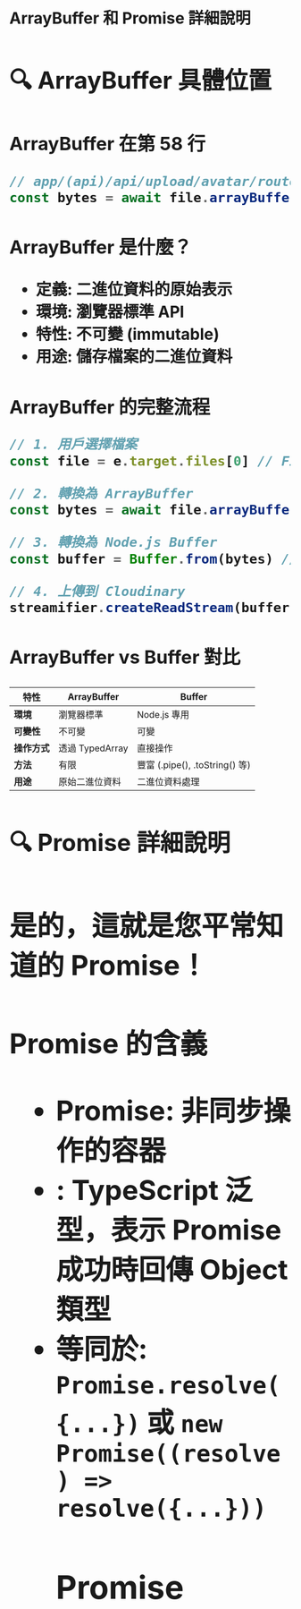# ArrayBuffer 和 Promise<Object> 詳細說明

## 🔍 ArrayBuffer 具體位置

### **ArrayBuffer 在第 58 行**
```javascript
// app/(api)/api/upload/avatar/route.js 第 58 行
const bytes = await file.arrayBuffer() // ← ArrayBuffer 在這裡
```

### **ArrayBuffer 是什麼？**
- **定義**: 二進位資料的原始表示
- **環境**: 瀏覽器標準 API
- **特性**: 不可變 (immutable)
- **用途**: 儲存檔案的二進位資料

### **ArrayBuffer 的完整流程**
```javascript
// 1. 用戶選擇檔案
const file = e.target.files[0] // File 物件

// 2. 轉換為 ArrayBuffer
const bytes = await file.arrayBuffer() // ← 這裡是 ArrayBuffer

// 3. 轉換為 Node.js Buffer
const buffer = Buffer.from(bytes) // ← 將 ArrayBuffer 轉為 Buffer

// 4. 上傳到 Cloudinary
streamifier.createReadStream(buffer).pipe(uploadStream)
```

### **ArrayBuffer vs Buffer 對比**
| 特性 | ArrayBuffer | Buffer |
|------|-------------|--------|
| **環境** | 瀏覽器標準 | Node.js 專用 |
| **可變性** | 不可變 | 可變 |
| **操作方式** | 透過 TypedArray | 直接操作 |
| **方法** | 有限 | 豐富 (.pipe(), .toString() 等) |
| **用途** | 原始二進位資料 | 二進位資料處理 |

## 🔍 Promise<Object> 詳細說明

### **是的，這就是您平常知道的 Promise！**

### **Promise<Object> 的含義**
- **Promise**: 非同步操作的容器
- **<Object>**: TypeScript 泛型，表示 Promise 成功時回傳 Object 類型
- **等同於**: `Promise.resolve({...})` 或 `new Promise((resolve) => resolve({...}))`

### **Promise<Object> 的使用方式**

#### 方式 1: async/await
```javascript
const result = await deleteImage('image_id')
// result 是 Object 類型
console.log(result) // { result: "ok", ... }
```

#### 方式 2: .then()
```javascript
deleteImage('image_id').then(result => {
  // result 是 Object 類型
  console.log(result) // { result: "ok", ... }
})
```

### **Promise<Object> 的實際範例**

#### 在 lib/cloudinary.js 中：
```javascript
export async function deleteImage(publicId) {
  try {
    const result = await cloudinary.uploader.destroy(publicId)
    // result 是 Object，例如: { result: "ok" }
    return result // 回傳 Promise<Object>
  } catch (error) {
    throw error // 回傳 Promise<Error>
  }
}
```

#### 在其他地方使用：
```javascript
// 使用 async/await
const deleteResult = await deleteImage('avatars/user_123')
console.log(deleteResult) // { result: "ok" }

// 使用 .then()
deleteImage('avatars/user_123').then(result => {
  console.log(result) // { result: "ok" }
}).catch(error => {
  console.error(error) // 錯誤處理
})
```

## 📊 完整的資料轉換流程

```
用戶選擇檔案
    ↓
File 物件 (瀏覽器)
    ↓ file.arrayBuffer()
ArrayBuffer (二進位資料) ← 第 58 行
    ↓ Buffer.from()
Buffer (Node.js 二進位物件)
    ↓ streamifier.createReadStream()
Readable Stream
    ↓ .pipe()
Cloudinary Upload Stream
    ↓ 上傳完成
Promise<Object> ← 回傳結果
    ↓ await 或 .then()
Object (結果資料)
```

## 💡 關鍵概念總結

### **ArrayBuffer**
- **位置**: `const bytes = await file.arrayBuffer()` (第 58 行)
- **作用**: 將 File 物件轉換為二進位資料
- **特性**: 瀏覽器標準，不可變

### **Promise<Object>**
- **含義**: 就是您平常知道的 Promise
- **<Object>**: 表示成功時回傳 Object 類型
- **使用**: `await` 或 `.then()` 都可以

### **為什麼需要這些轉換？**
1. **File → ArrayBuffer**: 瀏覽器 API 需要
2. **ArrayBuffer → Buffer**: Node.js API 需要
3. **Promise<Object>**: 非同步操作的回傳格式

## 🎯 實際測試

當您上傳圖片時，可以在 Console 中看到：
```javascript
// ArrayBuffer 的資訊
console.log('bytes:', bytes) // ArrayBuffer { byteLength: 12345 }

// Promise<Object> 的結果
console.log('uploadResult:', uploadResult) // { public_id: "...", secure_url: "..." }
```

這些都是您平常熟悉的 JavaScript 概念，只是在不同環境中的應用！




